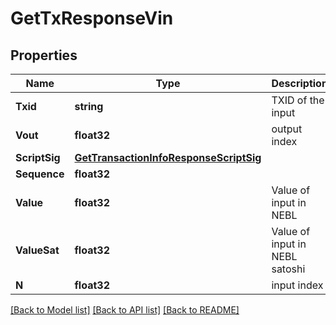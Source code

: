 # GetTxResponseVin

## Properties
Name | Type | Description | Notes
------------ | ------------- | ------------- | -------------
**Txid** | **string** | TXID of the input | [optional] 
**Vout** | **float32** | output index | [optional] 
**ScriptSig** | [**GetTransactionInfoResponseScriptSig**](getTransactionInfoResponse_scriptSig.md) |  | [optional] 
**Sequence** | **float32** |  | [optional] 
**Value** | **float32** | Value of input in NEBL | [optional] 
**ValueSat** | **float32** | Value of input in NEBL satoshi | [optional] 
**N** | **float32** | input index | [optional] 

[[Back to Model list]](../README.md#documentation-for-models) [[Back to API list]](../README.md#documentation-for-api-endpoints) [[Back to README]](../README.md)


